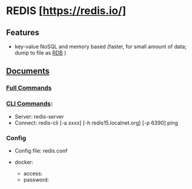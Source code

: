 # REDIS [https://redis.io/]

## Features
- key-value NoSQL and memory based (faster, for small amount of data; dump to file as [RDB](https://github.com/sripathikrishnan/redis-rdb-tools/wiki/Redis-RDB-Dump-File-Format) )

## [Documents](https://redis.io/documentation)
### [Full Commands](https://redis.io/commands)
### [CLI Commands](https://redis.io/topics/rediscli):
- Server: redis-server
- Connect: redis-cli [-a xxxx] [-h redis15.localnet.org] [-p 6390] ping


### Config
- Config file:  redis.conf

- docker: 
  - access:
  - password:
